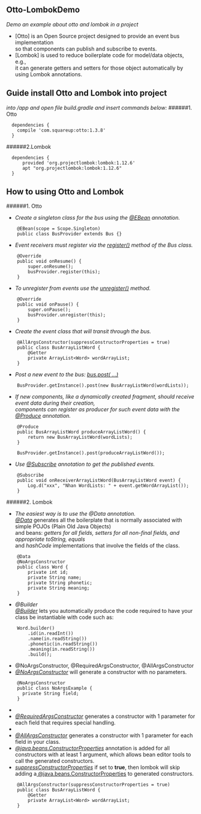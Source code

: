 ## Otto-LombokDemo
*Demo an example about otto and lombok in a project*
  * [Otto] is an Open Source project designed to provide an event bus implementation <br/>so that components can publish and subscribe to events.
  * [Lombok] is used to reduce boilerplate code for model/data objects, e.g., <br/>it can generate getters and setters for those object automatically by using Lombok annotations.

## Guide install Otto and Lombok into project
*into /app and open file build.gradle and insert commands below:*
######1. Otto
  ```
    dependencies {
      compile 'com.squareup:otto:1.3.8'
    }
  ```
######2.Lombok
  ```
    dependencies {
        provided 'org.projectlombok:lombok:1.12.6'
        apt "org.projectlombok:lombok:1.12.6"
    }
  ```
## How to using Otto and Lombok
######1. Otto
  * *Create a singleton class for the bus using the [@EBean]() annotation.*
```
    @EBean(scope = Scope.Singleton)
    public class BusProvider extends Bus {}
```
  * *Event receivers must register via the [register()]() method of the Bus class.*
```
    @Override
    public void onResume() {
        super.onResume();
        busProvider.register(this);
    }
```
  *  *To unregister from events use the [unregister()]() method.*
```
    @Override
    public void onPause() {
        super.onPause();
        busProvider.unregister(this);
    }
```
  * *Create the event class that will transit through the bus.*
```
    @AllArgsConstructor(suppressConstructorProperties = true)
    public class BusArrayListWord {
        @Getter
        private ArrayList<Word> wordArrayList;
    }
```
  * *Post a new event to the bus: [bus.post( ...)]()*
```
    BusProvider.getInstance().post(new BusArrayListWord(wordLists));
```
  * *If new components, like a dynamically created fragment, should receive event data during their creation,<br/> components can register as producer for such event data with the [@Produce]() annotation.*
```
    @Produce
    public BusArrayListWord produceArrayListWord() {
        return new BusArrayListWord(wordLists);
    }
    
    BusProvider.getInstance().post(produceArrayListWord());
```
  * *Use [@Subscribe]() annotation to get the published events.*
```
    @Subscribe
    public void onReceiverArrayListWord(BusArrayListWord event) {
        Log.d("xxx", "Nhan WordLists: " + event.getWordArrayList());
    }
```
######2. Lombok
 * *The easiest way is to use the @Data annotation.*
<br/>[*@Data*]() generates all the boilerplate that is normally associated with simple POJOs (Plain Old Java Objects) <br/>and beans: *getters for all fields, setters for all non-final fields, and appropriate toString, equals* 
<br/>and *hashCode* implementations that involve the fields of the class.
```
    @Data
    @NoArgsConstructor
    public class Word {
        private int id;
        private String name;
        private String phonetic;
        private String meaning;
    }
```
 * *@Builder*
<br/>[*@Builder*]() lets you automatically produce the code required to have your class be instantiable with code such as:<br/>
```
    Word.builder()
        .id(in.readInt())
        .name(in.readString())
        .phonetic(in.readString())
        .meaning(in.readString())
        .build();
```
 * @NoArgsConstructor, @RequiredArgsConstructor, @AllArgsConstructor
  * [*@NoArgsConstructor*]() will generate a constructor with no parameters.
```
    @NoArgsConstructor
    public class NoArgsExample {
      private String field;
    }
```
  * 
   * [*@RequiredArgsConstructor*]() generates a constructor with 1 parameter for each field that requires special handling.
  * 
   * [*@AllArgsConstructor*]() generates a constructor with 1 parameter for each field in your class.
   * [*@java.beans.ConstructorProperties*]() annotation is added for all constructors with at least 1 argument, which allows bean editor tools to call the generated constructors. 
   * [*suppressConstructorProperties*]() if set to  **true**, then lombok will skip adding a[ @java.beans.ConstructorProperties]() to generated constructors.
```
    @AllArgsConstructor(suppressConstructorProperties = true)
    public class BusArrayListWord {
        @Getter
        private ArrayList<Word> wordArrayList;
    }
```
